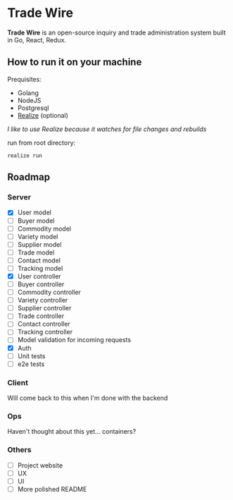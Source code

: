 # Trade Wire

**Trade Wire** is an open-source inquiry and trade administration system built in Go, React, Redux.

## How to run it on your machine

Prequisites:

- Golang
- NodeJS
- Postgresql
- [Realize](https://github.com/tockins/realize) (optional)

*I like to use Realize because it watches for file changes and rebuilds*

run from root directory:
```
realize run
```

## Roadmap

### Server

- [x] User model
- [ ] Buyer model
- [ ] Commodity model
- [ ] Variety model
- [ ] Supplier model
- [ ] Trade model
- [ ] Contact model
- [ ] Tracking model
- [x] User controller
- [ ] Buyer controller 
- [ ] Commodity controller
- [ ] Variety controller
- [ ] Supplier controller
- [ ] Trade controller
- [ ] Contact controller
- [ ] Tracking controller
- [ ] Model validation for incoming requests
- [x] Auth
- [ ] Unit tests
- [ ] e2e tests

### Client

Will come back to this when I'm done with the backend

### Ops

Haven't thought about this yet... containers?

### Others

- [ ] Project website
- [ ] UX
- [ ] UI
- [ ] More polished README
